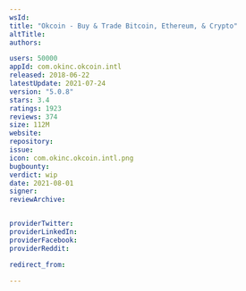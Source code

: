 ```yaml
---
wsId: 
title: "Okcoin - Buy & Trade Bitcoin, Ethereum, & Crypto"
altTitle: 
authors:

users: 50000
appId: com.okinc.okcoin.intl
released: 2018-06-22
latestUpdate: 2021-07-24
version: "5.0.8"
stars: 3.4
ratings: 1923
reviews: 374
size: 112M
website: 
repository: 
issue: 
icon: com.okinc.okcoin.intl.png
bugbounty: 
verdict: wip
date: 2021-08-01
signer: 
reviewArchive:


providerTwitter: 
providerLinkedIn: 
providerFacebook: 
providerReddit: 

redirect_from:

---
```



